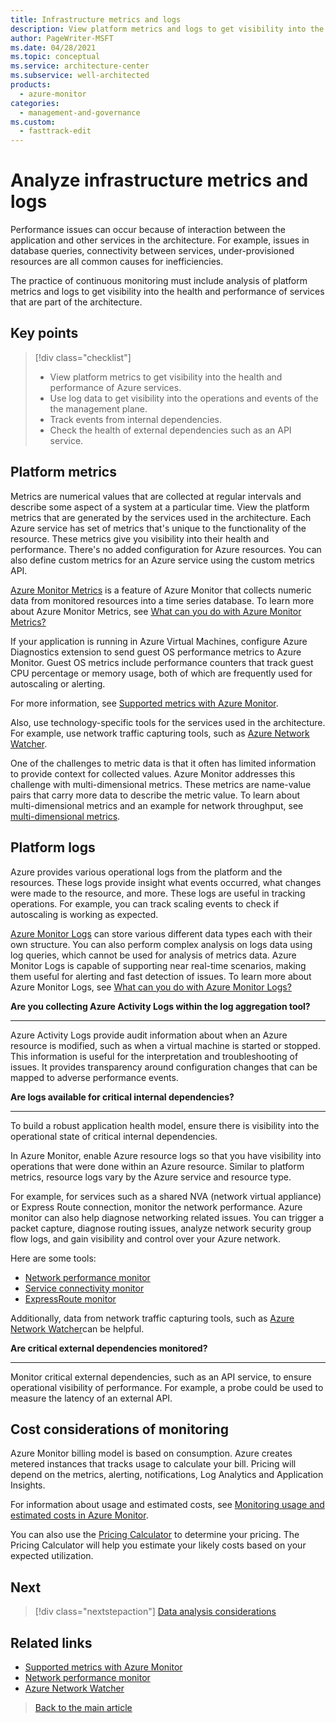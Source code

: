 ```yaml
---
title: Infrastructure metrics and logs
description: View platform metrics and logs to get visibility into the health and performance of services that are part of the architecture.
author: PageWriter-MSFT
ms.date: 04/28/2021
ms.topic: conceptual
ms.service: architecture-center
ms.subservice: well-architected
products:
  - azure-monitor
categories:
  - management-and-governance    
ms.custom:
  - fasttrack-edit
---
```


# Analyze infrastructure metrics and logs

Performance issues can occur because of interaction between the application and other services in the architecture. For example, issues in database queries, connectivity between services, under-provisioned resources are all common causes for inefficiencies. 

The practice of continuous monitoring must include analysis of platform metrics and logs to get visibility into the health and performance of services that are part of the architecture.

## Key points
> [!div class="checklist"]
> - View platform metrics to get visibility into the health and performance of Azure services.
> - Use log data to get visibility into the operations and events of the  the management plane.
> - Track events from internal dependencies.
> - Check the health of external dependencies such as an API service.

## Platform metrics

Metrics are numerical values that are collected at regular intervals and describe some aspect of a system at a particular time. View the platform metrics that are generated by the services used in the architecture. Each Azure service has set of metrics that's unique to the functionality of the resource. These metrics give you visibility into their health and performance. There's no added configuration for Azure resources. You can also define custom metrics for an Azure service using the custom metrics API. 

[Azure Monitor Metrics](/azure/azure-monitor/platform/data-platform-metrics) is a feature of Azure Monitor that collects numeric data from monitored resources into a time series database.  To learn more about Azure Monitor Metrics, see [What can you do with Azure Monitor Metrics?](/azure/azure-monitor/platform/data-platform-metrics#what-can-you-do-with-azure-monitor-metrics)

If your application is running in Azure Virtual Machines, configure Azure Diagnostics extension to send guest OS performance metrics to Azure Monitor. Guest OS metrics include performance counters that track guest CPU percentage or memory usage, both of which are frequently used for autoscaling or alerting.

For more information, see [Supported metrics with Azure Monitor](/azure/azure-monitor/essentials/metrics-supported).

Also, use technology-specific tools for the services used in the architecture. For example, use network traffic capturing tools, such as [Azure Network Watcher](/azure/network-watcher/network-watcher-monitoring-overview).

One of the challenges to metric data is that it often has limited information to provide context for collected values. Azure Monitor addresses this challenge with multi-dimensional metrics. These metrics are name-value pairs that carry more data to describe the metric value. To learn about multi-dimensional metrics and an example for network throughput, see [multi-dimensional metrics](/azure/azure-monitor/platform/data-platform-metrics#multi-dimensional-metrics).

## Platform logs
Azure provides various operational logs from the platform and the resources. These logs provide insight what events occurred, what changes were made to the resource, and more. These logs are useful in tracking operations. For example, you can track  scaling events to check if autoscaling is working as expected.

[Azure Monitor Logs](/azure/azure-monitor/platform/data-platform-logs) can store various different data types each with their own structure. You can also perform complex analysis on logs data using log queries, which cannot be used for analysis of metrics data. Azure Monitor Logs is capable of supporting near real-time scenarios, making them useful for alerting and fast detection of issues. To learn more about Azure Monitor Logs, see [What can you do with Azure Monitor Logs?](/azure/azure-monitor/platform/data-platform-logs#what-can-you-do-with-azure-monitor-logs)

**Are you collecting Azure Activity Logs within the log aggregation tool?**
***

Azure Activity Logs provide audit information about when an Azure resource is modified, such as when a virtual machine is started or stopped. This information is useful for the interpretation and troubleshooting of issues. It provides transparency around configuration changes that can be mapped to adverse performance events.

**Are logs available for critical internal dependencies?**
***
To build a robust application health model, ensure there is visibility into the operational state of critical internal dependencies.

In Azure Monitor, enable Azure resource logs so that you have visibility into operations that were done within an Azure resource. Similar to platform metrics, resource logs vary by the Azure service and resource type. 

For example, for services such as a shared NVA (network virtual appliance) or Express Route connection, monitor the network performance. Azure monitor can also help diagnose networking related issues. You can trigger a packet capture, diagnose routing issues, analyze network security group flow logs, and gain visibility and control over your Azure network.

Here are some tools: 
- [Network performance monitor](/azure/azure-monitor/insights/network-performance-monitor-performance-monitor)
- [Service connectivity monitor](/azure/azure-monitor/insights/network-performance-monitor-service-connectivity)  
- [ExpressRoute monitor](/azure/azure-monitor/insights/network-performance-monitor-expressroute)

Additionally, data from network traffic capturing tools, such as [Azure Network Watcher](/azure/network-watcher/network-watcher-monitoring-overview)can be helpful.

**Are critical external dependencies monitored?**
***

Monitor critical external dependencies, such as an API service, to ensure operational visibility of performance. For example, a probe could be used to measure the latency of an external API.

## Cost considerations of monitoring

Azure Monitor billing model is based on consumption.
Azure creates metered instances that tracks usage  to calculate your bill. Pricing will depend on the metrics, alerting, notifications, Log Analytics and Application Insights.

For information about usage and estimated costs, see [Monitoring usage and estimated costs in Azure Monitor](/azure/azure-monitor/platform/usage-estimated-costs).

You can also use the [Pricing Calculator](https://azure.microsoft.com/pricing/calculator/) to determine your pricing. The Pricing Calculator will help you estimate your likely costs based on your expected utilization.


## Next
> [!div class="nextstepaction"] 
> [Data analysis considerations](monitor-analyze.md)

## Related links
- [Supported metrics with Azure Monitor](/azure/azure-monitor/essentials/metrics-supported)
- [Network performance monitor](/azure/azure-monitor/insights/)
- [Azure Network Watcher](/azure/network-watcher/network-watcher-monitoring-overview)
> [Back to the main article](monitor.md)
